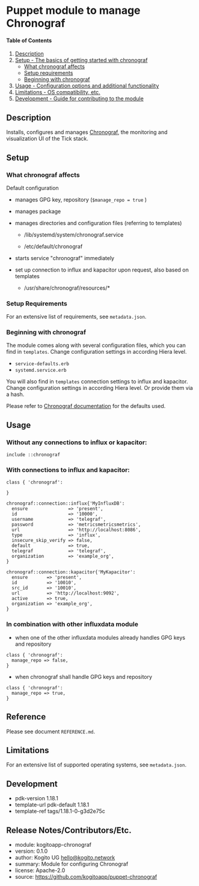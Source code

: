 # Puppet module to manage Chronograf



#### Table of Contents

1. [Description](#description)
2. [Setup - The basics of getting started with chronograf](#setup)
    * [What chronograf affects](#what-chronograf-affects)
    * [Setup requirements](#setup-requirements)
    * [Beginning with chronograf](#beginning-with-chronograf)
3. [Usage - Configuration options and additional functionality](#usage)
4. [Limitations - OS compatibility, etc.](#limitations)
5. [Development - Guide for contributing to the module](#development)

## Description

Installs, configures and manages [Chronograf](https://github.com/influxdata/chronograf), the monitoring and visualization UI of the Tick stack.

## Setup

### What chronograf affects

Default configuration

- manages GPG key, repository (`$manage_repo = true` )

- manages package

- manages directories and configuration files (referring to templates)

  * /lib/systemd/system/chronograf.service

  * /etc/default/chronograf

- starts service "chronograf" immediately

- set up connection to influx and kapacitor upon request, also based on templates

  * /usr/share/chronograf/resources/*

### Setup Requirements

For an extensive list of requirements, see `metadata.json`.

### Beginning with chronograf

The module comes along with several configuration files, which you can find in
`templates`. Change configuration settings in according Hiera level.

- `service-defaults.erb`
- `systemd.service.erb`

You will also find in `templates` connection settings to influx and kapacitor.
Change configuration settings in according Hiera level. Or provide them via a hash.

Please refer to [Chronograf documentation](https://www.influxdata.com/time-series-platform/chronograf/)
for the defaults used.

## Usage

### Without any connections to influx or kapacitor:

```
include ::chronograf
```

### With connections to influx and kapacitor:

```
class { 'chronograf':

}

chronograf::connection::influx{'MyInfluxDB':
  ensure               => 'present',
  id                   => '10000',
  username             => 'telegraf',
  password             => 'metricsmetricsmetrics',
  url                  => 'http://localhost:8086',
  type                 => 'influx',
  insecure_skip_verify => false,
  default              => true,
  telegraf             => 'telegraf',
  organization         => 'example_org',
}

chronograf::connection::kapacitor{'MyKapacitor':
  ensure       => 'present',
  id           => '10010',
  src_id       => '10010',
  url          => 'http://localhost:9092',
  active       => true,
  organization => 'example_org',
}
```

### In combination with other influxdata module

* when one of the other influxdata modules already handles GPG keys and repository

```
class { 'chronograf':
  manage_repo => false,
}
```

* when chronograf shall handle GPG keys and repository

```
class { 'chronograf':
  manage_repo => true,
}
```

## Reference

Please see document `REFERENCE.md`.

## Limitations

   For an extensive list of supported operating systems, see `metadata.json`.

## Development

-   pdk-version     1.18.1
-   template-url    pdk-default 1.18.1
-   template-ref    tags/1.18.1-0-g3d2e75c

## Release Notes/Contributors/Etc.

-   module:     kogitoapp-chronograf
-   version:    0.1.0
-   author:     Kogito UG <hello@kogito.network>
-   summary:    Module for configuring Chronograf
-   license:    Apache-2.0
-   source:     https://github.com/kogitoapp/puppet-chronograf
